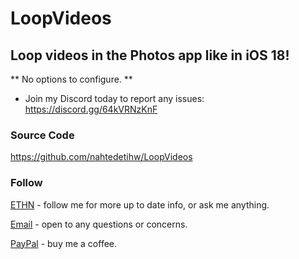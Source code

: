 # LoopVideos

## Loop videos in the Photos app like in iOS 18!

** No options to configure. **

* Join my Discord today to report any issues: https://discord.gg/64kVRNzKnF

### Source Code
https://github.com/nahtedetihw/LoopVideos

### Follow

[ETHN](https://twitter.com/ethanwhited) - follow me for more up to date info, or ask me anything.

[Email](mailto:ethanwhited2208@gmail.com) - open to any questions or concerns.

[PayPal](https://paypal.me/nahtedetihw) - buy me a coffee.
